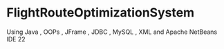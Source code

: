 # FlightRouteOptimizationSystem
Using Java , OOPs , JFrame , JDBC , MySQL , XML and  Apache NetBeans IDE 22 
